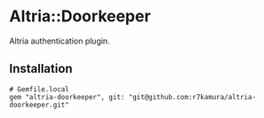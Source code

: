 # Altria::Doorkeeper
Altria authentication plugin.

## Installation
```
# Gemfile.local
gem "altria-doorkeeper", git: "git@github.com:r7kamura/altria-doorkeeper.git"
```
